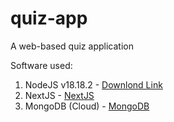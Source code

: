 # quiz-app
A web-based quiz application

Software used:
1. NodeJS v18.18.2 - [Downlond Link](https://nodejs.org/download/release/v18.18.2/node-v18.18.2-x64.msi)
2. NextJS - [NextJS](https://nextjs.org/)
3. MongoDB (Cloud) - [MongoDB](https://www.mongodb.com/)
